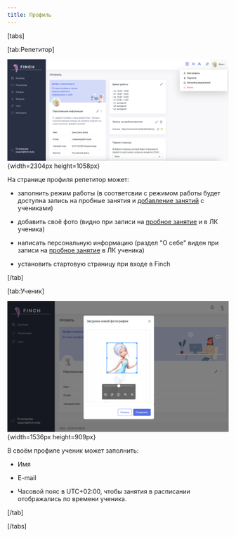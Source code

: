 ```yaml
---
title: Профиль
---
```


[tabs]

[tab:Репетитор]

![](./profil-2.png){width=2304px height=1058px}

На странице профиля репетитор может:

-  заполнить режим работы (в соответсвии с режимом работы будет доступна запись на пробные занятия и [добавление занятий](./../zanyatiya-i-videozvonki/dobavlenie-zanyatii) с учениками)

-  добавить своё фото (видно при записи на [пробное занятие](./ssylka-zapis-na-probnoe) и в ЛК ученика)

-  написать персональную информацию (раздел "О себе" виден при записи на [пробное занятие](./ssylka-zapis-na-probnoe) в ЛК ученика)

-  установить стартовую страницу при входе в Finch

[/tab]

[tab:Ученик]

![](./profil.png){width=1536px height=909px}

В своём профиле ученик может заполнить:

-  Имя

-  E-mail

-  Часовой пояс в UTC+02:00, чтобы занятия в расписании отображались по времени ученика.

[/tab]

[/tabs]